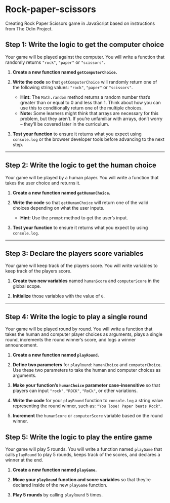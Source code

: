 # Rock-paper-scissors

Creating Rock Paper Scissors game in JavaScript based on instructions from The Odin Project.

## Step 1: Write the logic to get the computer choice

Your game will be played against the computer. You will write a function that randomly returns `"rock"`, `"paper"` or `"scissors"`.

1. **Create a new function named `getComputerChoice`.**

2. **Write the code** so that `getComputerChoice` will randomly return one of the following string values: `"rock"`, `"paper"` or `"scissors"`.

   - **Hint:** The `Math.random` method returns a random number that’s greater than or equal to 0 and less than 1. Think about how you can use this to conditionally return one of the multiple choices.
   - **Note:** Some learners might think that arrays are necessary for this problem, but they aren’t. If you’re unfamiliar with arrays, don’t worry – they’ll be covered later in the curriculum.

3. **Test your function** to ensure it returns what you expect using `console.log` or the browser developer tools before advancing to the next step.

---

## Step 2: Write the logic to get the human choice

Your game will be played by a human player. You will write a function that takes the user choice and returns it.

1. **Create a new function named `getHumanChoice`.**

2. **Write the code** so that `getHumanChoice` will return one of the valid choices depending on what the user inputs.

   - **Hint:** Use the `prompt` method to get the user’s input.

3. **Test your function** to ensure it returns what you expect by using `console.log`.

---

## Step 3: Declare the players score variables

Your game will keep track of the players score. You will write variables to keep track of the players score.

1. **Create two new variables** named `humanScore` and `computerScore` in the global scope.

2. **Initialize** those variables with the value of `0`.

---

## Step 4: Write the logic to play a single round

Your game will be played round by round. You will write a function that takes the human and computer player choices as arguments, plays a single round, increments the round winner’s score, and logs a winner announcement.

1. **Create a new function named `playRound`.**

2. **Define two parameters** for `playRound`: `humanChoice` and `computerChoice`. Use these two parameters to take the human and computer choices as arguments.

3. **Make your function’s `humanChoice` parameter case-insensitive** so that players can input `"rock"`, `"ROCK"`, `"RoCk"`, or other variations.

4. **Write the code** for your `playRound` function to `console.log` a string value representing the round winner, such as: `"You lose! Paper beats Rock"`.

5. **Increment** the `humanScore` or `computerScore` variable based on the round winner.

## Step 5: Write the logic to play the entire game

Your game will play 5 rounds. You will write a function named `playGame` that calls `playRound` to play 5 rounds, keeps track of the scores, and declares a winner at the end.

1. **Create a new function named `playGame`.**

2. **Move your `playRound` function and score variables** so that they’re declared inside of the new `playGame` function.

3. **Play 5 rounds** by calling `playRound` 5 times.

